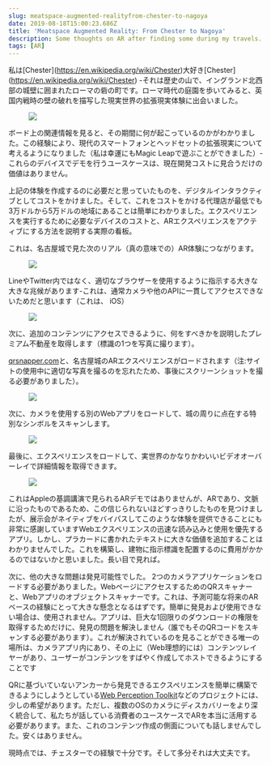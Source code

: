 ```yaml
---
slug: meatspace-augmented-realityfrom-chester-to-nagoya
date: 2019-08-18T15:00:23.686Z
title: 'Meatspace Augmented Reality: From Chester to Nagoya'
description: Some thoughts on AR after finding some during my travels. TL;DR - cheaper content creation and better discovery tools are needed.
tags: [AR]
---
```


私は[Chester](<a href="https://en.wikipedia.org/wiki/Chester">https://en.wikipedia.org/wiki/Chester</a>)大好き[Chester](<a href="https://en.wikipedia.org/wiki/Chester">https://en.wikipedia.org/wiki/Chester</a>) -それは歴史の山で、イングランド北西部の城壁に囲まれたローマの砦の町です。ローマ時代の庭園を歩いてみると、英国内戦時の壁の破れを描写した現実世界の拡張現実体験に出会いました。

<figure><img src="/images/2019-08-18-meatspace-augmented-realityfrom-chester-to-nagoya-0.jpeg"></figure>

ボード上の関連情報を見ると、その期間に何が起こっているのかがわかりました。この経験により、現代のスマートフォンとヘッドセットの拡張現実について考えるようになりました（私は幸運にもMagic Leapで遊ぶことができました）-これらのデバイスでデモを行うユースケースは、現在開発コストに見合うだけの価値はありません。

上記の体験を作成するのに必要だと思っていたものを、デジタルインタラクティブとしてコストをかけました。そして、これをコストをかける代理店が最低でも3万ドルから5万ドルの地域にあることは簡単にわかりました。エクスペリエンスを実行するために必要なデバイスのコストと、ARエクスペリエンスをアクティブにする方法を説明する実際の看板。

これは、名古屋城で見た次のリアル（真の意味での）AR体験につながります。

<figure><img src="/images/2019-08-18-meatspace-augmented-realityfrom-chester-to-nagoya-1.jpeg"></figure>

LineやTwitter内ではなく、適切なブラウザーを使用するように指示する大きな大きな兆候があります-これは、通常カメラや他のAPIに一貫してアクセスできないためだと思います（これは、 iOS）

<figure><img src="/images/2019-08-18-meatspace-augmented-realityfrom-chester-to-nagoya-2.jpeg"></figure>

次に、追加のコンテンツにアクセスできるように、何をすべきかを説明したプレミアム不動産を取得します（標識の1つを写真に撮ります）。

[qrsnapper.com](https://qrsnapper.com)と、名古屋城のARエクスペリエンスがロードされます（注:サイトの使用中に適切な写真を撮るのを忘れたため、事後にスクリーンショットを撮る必要がありました）。

<figure><img src="/images/2019-08-18-meatspace-augmented-realityfrom-chester-to-nagoya-5.jpeg"></figure>

次に、カメラを使用する別のWebアプリをロードして、城の周りに点在する特別なシンボルをスキャンします。

<figure><img src="/images/2019-08-18-meatspace-augmented-realityfrom-chester-to-nagoya-3.jpeg"></figure>

最後に、エクスペリエンスをロードして、実世界のかなりかわいいビデオオーバーレイで詳細情報を取得できます。

<figure><img src="/images/2019-08-18-meatspace-augmented-realityfrom-chester-to-nagoya-4.jpeg"></figure>

これはAppleの基調講演で見られるARデモではありませんが、ARであり、文脈に沿ったものであるため、この信じられないほどすっきりしたものを見つけましたが、展示会がネイティブをバイパスしてこのような体験を提供できることにも非常に感謝していますWebエクスペリエンスの迅速な読み込みと使用を優先するアプリ。しかし、プラカードに書かれたテキストに大きな価値を追加することはわかりませんでした。これを構築し、建物に指示標識を配置するのに費用がかかるのではないかと思いました。長い目で見れば。

次に、他の大きな問題は発見可能性でした。 2つのカメラアプリケーションをロードする必要がありました。WebページにアクセスするためのQRスキャナーと、Webアプリのオブジェクトスキャナーです。これは、予測可能な将来のARベースの経験にとって大きな懸念となるはずです。簡単に発見および使用できない場合は、使用されません。アプリは、巨大な1回限りのダウンロードの権限を取得するためだけに、発見の問題を解決しません（誰でもそのQRコードをスキャンする必要があります）。これが解決されているのを見ることができる唯一の場所は、カメラアプリ内にあり、その上に（Web理想的には）コンテンツレイヤーがあり、ユーザーがコンテンツをすばやく作成してホストできるようにすることです

QRに基づいていないアンカーから発見できるエクスペリエンスを簡単に構築できるようにしようとしている[Web Perception Toolkit](https://perceptiontoolkit.dev/getting-started/)などのプロジェクトには、少しの希望があります。ただし、複数のOSのカメラにディスカバリーをより深く統合して、私たちが話している消費者のユースケースでARを本当に活用する必要があります。また、これのコンテンツ作成の側面についても話しませんでした。安くはありません。

現時点では、チェスターでの経験で十分です。そして多分それは大丈夫です。
